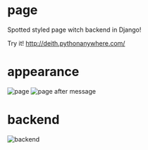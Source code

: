 

# page
Spotted styled page witch backend in Django!

Try it! http://deith.pythonanywhere.com/
# appearance
![page](https://i.imgur.com/bg2RLI6.png)
![page after message](https://i.imgur.com/7gKgBJK.png)
# backend
![backend](https://i.imgur.com/lINk2CE.png)



